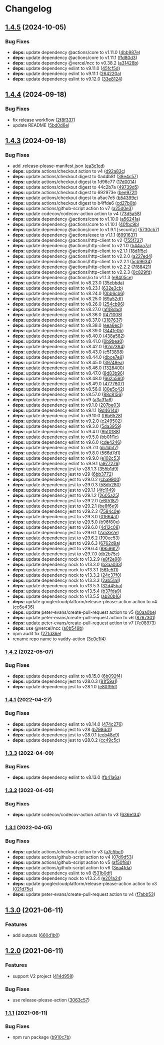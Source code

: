 # Changelog

## [1.4.5](https://github.com/higebu/vaddy-action/compare/v1.4.4...v1.4.5) (2024-10-05)


### Bug Fixes

* **deps:** update dependency @actions/core to v1.11.0 ([4bb987e](https://github.com/higebu/vaddy-action/commit/4bb987e1207c6c9f95071a6788bf5719d73c31fb))
* **deps:** update dependency @actions/core to v1.11.1 ([ffd80d3](https://github.com/higebu/vaddy-action/commit/ffd80d36422643a21ad8440acf0f9eb76938b8f0))
* **deps:** update dependency @vercel/ncc to v0.38.2 ([a31428b](https://github.com/higebu/vaddy-action/commit/a31428b74fb200f5efc5463505d7dda1bafef68f))
* **deps:** update dependency eslint to v9.11.0 ([45fcf5d](https://github.com/higebu/vaddy-action/commit/45fcf5def0a3d8e349f54acf562e6a1daaeaee30))
* **deps:** update dependency eslint to v9.11.1 ([264220a](https://github.com/higebu/vaddy-action/commit/264220a4efd453b483f5868c4a51867a15c094be))
* **deps:** update dependency eslint to v9.12.0 ([33e8124](https://github.com/higebu/vaddy-action/commit/33e8124a125846f9b3b70dec89db9c0ada1c4f03))

## [1.4.4](https://github.com/higebu/vaddy-action/compare/v1.4.3...v1.4.4) (2024-09-18)


### Bug Fixes

* fix release workflow ([2f8f337](https://github.com/higebu/vaddy-action/commit/2f8f337783475fd56b8a444e7e203be4e35d7ddf))
* update README ([5bd0d6e](https://github.com/higebu/vaddy-action/commit/5bd0d6eda61074c613b399bb7f0212ac0cc4c5a6))

## [1.4.3](https://github.com/higebu/vaddy-action/compare/v1.4.2...v1.4.3) (2024-09-18)


### Bug Fixes

* add .release-please-manifest.json ([ea3c1cd](https://github.com/higebu/vaddy-action/commit/ea3c1cd602654a4d023573de6629ef808e420ebf))
* **deps:** update actions/checkout action to v4 ([d92a83c](https://github.com/higebu/vaddy-action/commit/d92a83c89b961981e876aafe729933640e490f23))
* **deps:** update actions/checkout digest to 0ad4b8f ([38e4c57](https://github.com/higebu/vaddy-action/commit/38e4c572c4fbb985e86bf6be5776695d5a57a427))
* **deps:** update actions/checkout digest to 1d96c77 ([17d0014](https://github.com/higebu/vaddy-action/commit/17d0014609466136bb1b96fb045dbeb1de2b85d7))
* **deps:** update actions/checkout digest to 44c2b7a ([49739d5](https://github.com/higebu/vaddy-action/commit/49739d5a87b62e692e4b99ddcc9c69c4d5d87a9e))
* **deps:** update actions/checkout digest to 692973e ([bee972f](https://github.com/higebu/vaddy-action/commit/bee972f7848f4b3375ab60d28f837b7f96e5105b))
* **deps:** update actions/checkout digest to a5ac7e5 ([b54399e](https://github.com/higebu/vaddy-action/commit/b54399ed7ae27effbeb18499cfd5b93502c5f030))
* **deps:** update actions/checkout digest to b4ffde6 ([cd27b0b](https://github.com/higebu/vaddy-action/commit/cd27b0b38d17c54555b292fa61317374dbf05667))
* **deps:** update actions/github-script action to v7 ([a25d0e3](https://github.com/higebu/vaddy-action/commit/a25d0e3e562f337d01768dc811124095482c6f72))
* **deps:** update codecov/codecov-action action to v4 ([73d5a58](https://github.com/higebu/vaddy-action/commit/73d5a587b48c33739177e30db9425a1a73704bce))
* **deps:** update dependency @actions/core to v1.10.0 ([a56241a](https://github.com/higebu/vaddy-action/commit/a56241a8193995f495e6a969c10ad30ff8ed4f4c))
* **deps:** update dependency @actions/core to v1.10.1 ([40fbc9b](https://github.com/higebu/vaddy-action/commit/40fbc9b39f9b14d4d3ab1abe257c5c6ff57ead3e))
* **deps:** update dependency @actions/core to v1.9.1 [security] ([5730cb7](https://github.com/higebu/vaddy-action/commit/5730cb76b447253ec9c41b1e4de88a34a5722bd2))
* **deps:** update dependency @actions/exec to v1.1.1 ([6991637](https://github.com/higebu/vaddy-action/commit/69916370ddb80fda9c8f7ae9878528899aec648c))
* **deps:** update dependency @actions/http-client to v2 ([755f737](https://github.com/higebu/vaddy-action/commit/755f737b2e8736a9ea3d762f466fddcc5e3b1412))
* **deps:** update dependency @actions/http-client to v2.1.0 ([b44aa7a](https://github.com/higebu/vaddy-action/commit/b44aa7a2c0315fd01516c1b43daf3fa38064d4c2))
* **deps:** update dependency @actions/http-client to v2.1.1 ([18d1f5c](https://github.com/higebu/vaddy-action/commit/18d1f5c0d614bde21c5058daade94089f338d815))
* **deps:** update dependency @actions/http-client to v2.2.0 ([a227ed4](https://github.com/higebu/vaddy-action/commit/a227ed4a2d6e835d15c94416d336d66aad9fafb3))
* **deps:** update dependency @actions/http-client to v2.2.1 ([5cb9634](https://github.com/higebu/vaddy-action/commit/5cb963484358032f11ff9aa1d9eaf13554022c99))
* **deps:** update dependency @actions/http-client to v2.2.2 ([7f88421](https://github.com/higebu/vaddy-action/commit/7f884211640fb5f0674ee8cdb6e8c5ff31de6232))
* **deps:** update dependency @actions/http-client to v2.2.3 ([0c829fd](https://github.com/higebu/vaddy-action/commit/0c829fd3d58d6f5c34456f29f58d49527719f919))
* **deps:** update dependency @actions/io to v1.1.3 ([e8405ce](https://github.com/higebu/vaddy-action/commit/e8405ce36e3cbd06c51f3d96040edd223a134976))
* **deps:** update dependency eslint to v8.23.0 ([35cbbda](https://github.com/higebu/vaddy-action/commit/35cbbda56a05016051a18b2a85a278cc6a71bff5))
* **deps:** update dependency eslint to v8.23.1 ([632e3cb](https://github.com/higebu/vaddy-action/commit/632e3cbd311715862876de142ef2cc309a6e49f2))
* **deps:** update dependency eslint to v8.24.0 ([0bb6cb6](https://github.com/higebu/vaddy-action/commit/0bb6cb6bfef3694b44f8a2a04ba89437d4fef6b3))
* **deps:** update dependency eslint to v8.25.0 ([69a52df](https://github.com/higebu/vaddy-action/commit/69a52df7b871bed737d8c45ddc0fd4cb1ce3b39e))
* **deps:** update dependency eslint to v8.26.0 ([254cb96](https://github.com/higebu/vaddy-action/commit/254cb9677082e56daa390902dfca546eac450797))
* **deps:** update dependency eslint to v8.27.0 ([af48dad](https://github.com/higebu/vaddy-action/commit/af48dadd1b2565b991f9599074cf43de5ef292ed))
* **deps:** update dependency eslint to v8.36.0 ([f471008](https://github.com/higebu/vaddy-action/commit/f471008d3c78f5291038e9f950d4b767e7e6502c))
* **deps:** update dependency eslint to v8.37.0 ([3187637](https://github.com/higebu/vaddy-action/commit/31876370288dca35fb07cb29de46a7257e492255))
* **deps:** update dependency eslint to v8.38.0 ([eea6ec1](https://github.com/higebu/vaddy-action/commit/eea6ec1231c77a1bfd24c1902f505657b428eee7))
* **deps:** update dependency eslint to v8.39.0 ([3441e0b](https://github.com/higebu/vaddy-action/commit/3441e0bae538ef22f7532d1f35969876ad2c5d92))
* **deps:** update dependency eslint to v8.40.0 ([438a582](https://github.com/higebu/vaddy-action/commit/438a5829bab7ebc4e5907ebce2b7ccf35c381d6a))
* **deps:** update dependency eslint to v8.41.0 ([0b9bea0](https://github.com/higebu/vaddy-action/commit/0b9bea00a71ac7950e88c3c895c9336890be2a5e))
* **deps:** update dependency eslint to v8.42.0 ([62d7364](https://github.com/higebu/vaddy-action/commit/62d7364ef0dc764ba8ecc6f57ef3bb1a8224b8ef))
* **deps:** update dependency eslint to v8.43.0 ([c513898](https://github.com/higebu/vaddy-action/commit/c51389892e372dc5dfd896e1ee463f32a79d9dc9))
* **deps:** update dependency eslint to v8.44.0 ([dbce7e9](https://github.com/higebu/vaddy-action/commit/dbce7e96eefca7f001f0e72c5230a1e668fee0ba))
* **deps:** update dependency eslint to v8.45.0 ([39749ea](https://github.com/higebu/vaddy-action/commit/39749eaacd45b7c48e5c6e83405aa8265c49c75d))
* **deps:** update dependency eslint to v8.46.0 ([1328400](https://github.com/higebu/vaddy-action/commit/13284001d40970409c78c6e9f57e37ed7c47b810))
* **deps:** update dependency eslint to v8.47.0 ([8d83b96](https://github.com/higebu/vaddy-action/commit/8d83b96bd33cca09b1462e7a225311ab710e09aa))
* **deps:** update dependency eslint to v8.48.0 ([662a560](https://github.com/higebu/vaddy-action/commit/662a56097272ad0501debc1dcbe85769eb513be2))
* **deps:** update dependency eslint to v8.49.0 ([4777607](https://github.com/higebu/vaddy-action/commit/477760777f053ff3fbed40ff1b048d9e7c19ae14))
* **deps:** update dependency eslint to v8.56.0 ([80e5c42](https://github.com/higebu/vaddy-action/commit/80e5c4236baf20783b511eb5c818a8584059e17a))
* **deps:** update dependency eslint to v8.57.0 ([88c8156](https://github.com/higebu/vaddy-action/commit/88c8156cbec70544bec838d1a4eda9f0b129f6d2))
* **deps:** update dependency eslint to v9 ([a3a31a6](https://github.com/higebu/vaddy-action/commit/a3a31a69c58b9b5084b7585cea419b4cb3701c3a))
* **deps:** update dependency eslint to v9.1.0 ([207be03](https://github.com/higebu/vaddy-action/commit/207be03bad482a73995827a867e2d16be427db80))
* **deps:** update dependency eslint to v9.1.1 ([9d4614d](https://github.com/higebu/vaddy-action/commit/9d4614d49a8582a04b49b2a7f56c8a41e2a8e701))
* **deps:** update dependency eslint to v9.10.0 ([f6b6528](https://github.com/higebu/vaddy-action/commit/f6b65286ee1845dca2a0cb4213eb475bd8c21858))
* **deps:** update dependency eslint to v9.2.0 ([c249502](https://github.com/higebu/vaddy-action/commit/c2495029e0a77372b035f5923f743c602c427cb8))
* **deps:** update dependency eslint to v9.3.0 ([5da3959](https://github.com/higebu/vaddy-action/commit/5da395923dbffbf75f54ffb98666fa4684152e31))
* **deps:** update dependency eslint to v9.4.0 ([9bf0188](https://github.com/higebu/vaddy-action/commit/9bf0188a3dcf215f48fb17008aa5af2380bb2a7e))
* **deps:** update dependency eslint to v9.5.0 ([bb01f1c](https://github.com/higebu/vaddy-action/commit/bb01f1c5be2abc90f23a9c3051404abfd0f456bf))
* **deps:** update dependency eslint to v9.6.0 ([cde4246](https://github.com/higebu/vaddy-action/commit/cde4246a5268d79cd08950821faa4b62e65c1592))
* **deps:** update dependency eslint to v9.7.0 ([dc1d5f7](https://github.com/higebu/vaddy-action/commit/dc1d5f7d2734e4fc83b8a4dba6b6146aca4bb9fa))
* **deps:** update dependency eslint to v9.8.0 ([566d7d1](https://github.com/higebu/vaddy-action/commit/566d7d1416b1498b684ed507f2e34ae53f4aa931))
* **deps:** update dependency eslint to v9.9.0 ([e102c53](https://github.com/higebu/vaddy-action/commit/e102c53ca1bc58ae190bd6566ee6c176c3dfa8d8))
* **deps:** update dependency eslint to v9.9.1 ([a977276](https://github.com/higebu/vaddy-action/commit/a977276017ccdea458d4bf28dd4714fe4778eb53))
* **deps:** update dependency jest to v28.1.3 ([355b1d9](https://github.com/higebu/vaddy-action/commit/355b1d9ee13363812d9df4cdc57ccec309ee5841))
* **deps:** update dependency jest to v29 ([6bb3772](https://github.com/higebu/vaddy-action/commit/6bb3772b60d5c5b479179e1b978248096449b809))
* **deps:** update dependency jest to v29.0.2 ([cba9900](https://github.com/higebu/vaddy-action/commit/cba99007c0148fa1a39777482cde8005459483bc))
* **deps:** update dependency jest to v29.0.3 ([58db280](https://github.com/higebu/vaddy-action/commit/58db280ac536400ad30d5b785575e1c78fd3ef76))
* **deps:** update dependency jest to v29.1.1 ([4fc1149](https://github.com/higebu/vaddy-action/commit/4fc1149a26d86d963ffbdc86332a4ef13eb4eb2c))
* **deps:** update dependency jest to v29.1.2 ([2605a25](https://github.com/higebu/vaddy-action/commit/2605a256e6ba8f2b58da0b7a13d35264b20003db))
* **deps:** update dependency jest to v29.2.0 ([e6f5187](https://github.com/higebu/vaddy-action/commit/e6f51877c333001cc84bfa6272381f001dead612))
* **deps:** update dependency jest to v29.2.1 ([be8f6e9](https://github.com/higebu/vaddy-action/commit/be8f6e90156c90d501f8bc2ba5a469ae9e961e78))
* **deps:** update dependency jest to v29.2.2 ([7584c0e](https://github.com/higebu/vaddy-action/commit/7584c0edd243580b51979e1a7afbbd73c62e78a8))
* **deps:** update dependency jest to v29.3.0 ([01664a1](https://github.com/higebu/vaddy-action/commit/01664a1dc0c0e0922f1453cb7c04133c9ff98231))
* **deps:** update dependency jest to v29.5.0 ([b96f80e](https://github.com/higebu/vaddy-action/commit/b96f80e9e1d66fd0039d5a236630cea9cc7419db))
* **deps:** update dependency jest to v29.6.0 ([4d12c08](https://github.com/higebu/vaddy-action/commit/4d12c08e1f377602aa8b1aa77ade2b61833a37ca))
* **deps:** update dependency jest to v29.6.1 ([2a53e2e](https://github.com/higebu/vaddy-action/commit/2a53e2e078fdf28395efb198f12b8b0b70d8ae19))
* **deps:** update dependency jest to v29.6.2 ([190ec53](https://github.com/higebu/vaddy-action/commit/190ec53f85dcb0d97885e2876927e1849a5d0d27))
* **deps:** update dependency jest to v29.6.3 ([6762d9a](https://github.com/higebu/vaddy-action/commit/6762d9a23cea56f106db5383a0ff81847c4fb875))
* **deps:** update dependency jest to v29.6.4 ([89596f7](https://github.com/higebu/vaddy-action/commit/89596f73bb4a93058c7b31ee6859bad745a390a6))
* **deps:** update dependency jest to v29.7.0 ([db2b75c](https://github.com/higebu/vaddy-action/commit/db2b75cc00799c4ad596696434e5377665f52218))
* **deps:** update dependency nock to v13.2.9 ([e8f2e98](https://github.com/higebu/vaddy-action/commit/e8f2e9827620509bb35cbaf66ad2fd2c0f326699))
* **deps:** update dependency nock to v13.3.0 ([b3aa033](https://github.com/higebu/vaddy-action/commit/b3aa033087df1df594374b48218ad110dc65099b))
* **deps:** update dependency nock to v13.3.1 ([561e511](https://github.com/higebu/vaddy-action/commit/561e511840292da41f414f1a8fe2a83dc9a6f889))
* **deps:** update dependency nock to v13.3.2 ([24c37f0](https://github.com/higebu/vaddy-action/commit/24c37f018cd9a28d91fa082b9c5151a55240ecd1))
* **deps:** update dependency nock to v13.3.3 ([2ab51a1](https://github.com/higebu/vaddy-action/commit/2ab51a1be617d211ad132a8ce46de9b10504cda8))
* **deps:** update dependency nock to v13.5.3 ([32d45ba](https://github.com/higebu/vaddy-action/commit/32d45ba44c8f1811c774c4fb52c47597cca4cbd7))
* **deps:** update dependency nock to v13.5.4 ([b37fda9](https://github.com/higebu/vaddy-action/commit/b37fda9682b9de55d52688d7e583067ee12f4d18))
* **deps:** update dependency nock to v13.5.5 ([ab20b16](https://github.com/higebu/vaddy-action/commit/ab20b1667e27785ebb68719983750355335a8224))
* **deps:** update googlecloudplatform/release-please-action action to v4 ([cc6e436](https://github.com/higebu/vaddy-action/commit/cc6e4368edd841ee7b8a76a33afc2d06984f24ee))
* **deps:** update peter-evans/create-pull-request action to v5 ([b0aa0be](https://github.com/higebu/vaddy-action/commit/b0aa0bed3febfa172b791f177ab475edba7caa66))
* **deps:** update peter-evans/create-pull-request action to v6 ([8767301](https://github.com/higebu/vaddy-action/commit/87673013b65dd9305d8975de6093b3a759afd22c))
* **deps:** update peter-evans/create-pull-request action to v7 ([7e08973](https://github.com/higebu/vaddy-action/commit/7e08973654e58efc55b41e2a7531fefd61b73493))
* **deps:** use @vercel/ncc ([a0b549b](https://github.com/higebu/vaddy-action/commit/a0b549b23df426bc620ac827ce5bbb01de82f034))
* npm audit fix ([271d36e](https://github.com/higebu/vaddy-action/commit/271d36eaaff8c793a49be2c19cdaade459660276))
* rename repo name to vaddy-action ([3c0c1f4](https://github.com/higebu/vaddy-action/commit/3c0c1f4492e1fbe810b225797acdfe46ad9a377d))

### [1.4.2](https://github.com/higebu/vaddy-action/compare/v1.4.1...v1.4.2) (2022-05-07)


### Bug Fixes

* **deps:** update dependency eslint to v8.15.0 ([6b092f4](https://github.com/higebu/vaddy-action/commit/6b092f48893994c320fcef477c6cf190ed0154c8))
* **deps:** update dependency jest to v28.0.3 ([81f59a1](https://github.com/higebu/vaddy-action/commit/81f59a1b3ff902e6b30c233ce246dc73e24c024a))
* **deps:** update dependency jest to v28.1.0 ([e80f95f](https://github.com/higebu/vaddy-action/commit/e80f95fc0e8898532c2200d962aa4536e50c8bee))

### [1.4.1](https://github.com/higebu/vaddy-action/compare/v1.4.0...v1.4.1) (2022-04-27)


### Bug Fixes

* **deps:** update dependency eslint to v8.14.0 ([474c276](https://github.com/higebu/vaddy-action/commit/474c276059e05acf7c9c695a8430b57a7f104edc))
* **deps:** update dependency jest to v28 ([b798dd1](https://github.com/higebu/vaddy-action/commit/b798dd102d1e3c663f808cd732fb43336c3c78b8))
* **deps:** update dependency jest to v28.0.1 ([eeb48e9](https://github.com/higebu/vaddy-action/commit/eeb48e9436f189940aabe952fd25f940d1351503))
* **deps:** update dependency jest to v28.0.2 ([cc49c5c](https://github.com/higebu/vaddy-action/commit/cc49c5c0e050a133e830c8619b050c7bef2f2e9a))

### [1.3.3](https://github.com/higebu/vaddy-action/compare/v1.3.2...v1.3.3) (2022-04-09)


### Bug Fixes

* **deps:** update dependency eslint to v8.13.0 ([fb41a6a](https://github.com/higebu/vaddy-action/commit/fb41a6af4d54565a60027d6655e966fbc3d22399))

### [1.3.2](https://github.com/higebu/vaddy-action/compare/v1.3.1...v1.3.2) (2022-04-05)


### Bug Fixes

* **deps:** update codecov/codecov-action action to v3 ([636e134](https://github.com/higebu/vaddy-action/commit/636e134651d2e87c08e560295824eb6e1ba01c08))

### [1.3.1](https://github.com/higebu/vaddy-action/compare/v1.3.0...v1.3.1) (2022-04-05)


### Bug Fixes

* **deps:** update actions/checkout action to v3 ([a7c5bcf](https://github.com/higebu/vaddy-action/commit/a7c5bcf7abd2d76d6ff1da4187a83f783ede6708))
* **deps:** update actions/github-script action to v4 ([07d9d53](https://github.com/higebu/vaddy-action/commit/07d9d53e536e5084d10d649adf9be269f8c8270c))
* **deps:** update actions/github-script action to v5 ([af50f8d](https://github.com/higebu/vaddy-action/commit/af50f8db51e3b4ef71922bf4c1e67a6dbd0f51b6))
* **deps:** update actions/github-script action to v6 ([3ea4fda](https://github.com/higebu/vaddy-action/commit/3ea4fda7c281068415ef10df0ae8478793c8e824))
* **deps:** update dependency eslint to v8 ([531b0df](https://github.com/higebu/vaddy-action/commit/531b0dfe75c922479ab9e7552158201ec93b10d0))
* **deps:** update dependency nock to v13.2.4 ([e201a24](https://github.com/higebu/vaddy-action/commit/e201a243a56c9ac42b38b21f9b8753b99102f20d))
* **deps:** update googlecloudplatform/release-please-action action to v3 ([021d75e](https://github.com/higebu/vaddy-action/commit/021d75e61ed690fc3d6a644382f7704a88fa5f60))
* **deps:** update peter-evans/create-pull-request action to v4 ([f7abb53](https://github.com/higebu/vaddy-action/commit/f7abb53be904904b8f078abc73ffa48956fd120f))

## [1.3.0](https://www.github.com/higebu/vaddy-action/compare/v1.2.0...v1.3.0) (2021-06-11)


### Features

* add outputs ([660d1b0](https://www.github.com/higebu/vaddy-action/commit/660d1b00f3a37baa9c03ae3aae3f75b0262c50bf))

## [1.2.0](https://www.github.com/higebu/vaddy-action/compare/v1.1.1...v1.2.0) (2021-06-11)


### Features

* support V2 project ([414d958](https://www.github.com/higebu/vaddy-action/commit/414d958ad8bd3cd6b52e6b0c40ea739fb78187c3))


### Bug Fixes

* use release-please-action ([3063c57](https://www.github.com/higebu/vaddy-action/commit/3063c57da8132fdbe9d7002f688ffe1fb9b41eb1))

### [1.1.1](https://www.github.com/higebu/vaddy-action/compare/v1.1.0...v1.1.1) (2021-06-11)


### Bug Fixes

* npm run package ([b910c7b](https://www.github.com/higebu/vaddy-action/commit/b910c7b868cc8844970de07040dd9ab6c53c6696))
